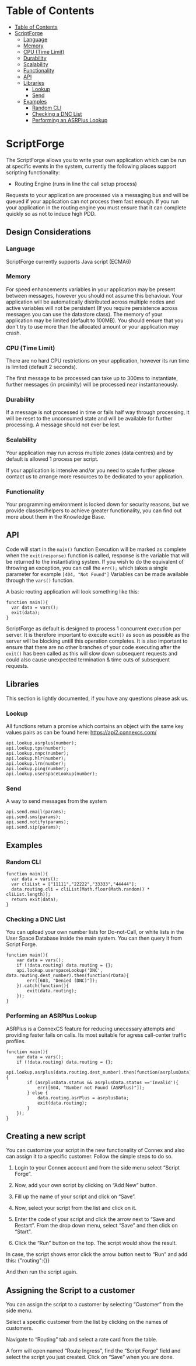 # Table of Contents

* [Table of Contents](#table-of-contents)
* [ScriptForge](#scriptforge)
    * [Language](#language)
    * [Memory](#memory)
    * [CPU (Time Limit)](#cpu-time-limit)
    * [Durability](#durability)
    * [Scalability](#scalability)
    * [Functionality](#functionality)
    * [API](#api)
    * [Libraries](#libraries)
        * [Lookup](#lookup)
        * [Send](#send)
    * [Examples](#examples)
        * [Random CLI](#random-cli)
        * [Checking a DNC List](#checking-a-dnc-list)
        * [Performing an ASRPlus Lookup](#performing-an-asrplus-lookup)

# ScriptForge
The ScriptForge allows you to write your own application which can be run at specific events in the system, currently the following places support scripting functionality:

* Routing Engine (runs in line the call setup process)

Requests to your application are processed via a messaging bus and will be queued if your application can not process them fast enough. If you run your application in the routing engine you must ensure that it can complete quickly so as not to induce high PDD.

## Design Considerations

### Language

ScriptForge currently supports Java script (ECMA6)

### Memory

For speed enhancements variables in your application may be present between messages, however you should not assume this behaviour. Your application will be automatically distributed across multiple nodes and active variables will not be persistent (If you require persistence across messages you can use the datastore class). The memory of your application may be limited (default to 100MB). You should ensure that you don't try to use more than the allocated amount or your application may crash.

### CPU (Time Limit)

There are no hard CPU restrictions on your application, however its run time is limited (default 2 seconds).

The first message to be processed can take up to 300ms to instantiate, further messages (in proximity) will be processed near instantaneously.


### Durability

If a message is not processed in time or fails half way through processing, it will be reset to the unconsumed state and will be available for further processing. A message should not ever be lost.

### Scalability

Your application may run across multiple zones (data centres) and by default is allowed 1 process per script.

If your application is intensive and/or you need to scale further please contact us to arrange more resources to be dedicated to your application.

### Functionality

Your programming environment is locked down for security reasons, but we provide classes/helpers to achieve greater functionality, you can find out more about them in the Knowledge Base.

## API

Code will start in the `main()` function
Execution will be marked as complete when the `exit(response)` function is called, response is the variable that will be returned to the instantiating system.
If you wish to do the equivalent of throwing an exception, you can call the `err();` which takes a single parameter for example `[404, "Not Found"]`
Variables can be made available through the `vars()` function.

A basic routing application will look something like this:

```
function main(){
  var data = vars();
  exit(data);
}
```


ScriptForge as default is designed to process 1 concurrent execution per server. It is therefore important to execute `exit()` as soon as possible as the server will be blocking untill this operation completes. It is also important to ensure that there are no other branches of your code executing after the `exit()` has been called as this will slow down subsequent requests and could also cause unexpected termination & time outs of subsequent requests.

## Libraries
This section is lightly documented, if you have any questions please ask us.

### Lookup
All functions return a promise which contains an object with the same key values pairs as can be found here: https://api2.connexcs.com/

```
api.lookup.asrplus(number);
api.lookup.tps(number);
api.lookup.nnpc(number);
api.lookup.hlr(number);
api.lookup.lrn(number);
api.lookup.ping(number);
api.lookup.userspaceLookup(number);
```
### Send
A way to send messages from the system

```
api.send.email(params);
api.send.sms(params);
api.send.notify(params);
api.send.sip(params);
```

## Examples

### Random CLI

```
function main(){
  var data = vars();
  var cliList = ["11111","22222","33333","44444"];
  data.routing.cli = cliList[Math.floor(Math.random() * cliList.length)];
  return exit(data);
}
```
 
### Checking a DNC List

You can upload your own number lists for Do-not-Call, or white lists in the User Space Database inside the main system. You can then query it from Script Forge.

```
function main(){
	var data = vars();
	if (!data.routing) data.routing = {};
	api.lookup.userspaceLookup('DNC', data.routing.dest_number).then(function(rData){
		err([603, "Denied (DNC)"]);
	}).catch(function(){
		exit(data.routing);
	});
}
```

### Performing an ASRPlus Lookup

ASRPlus is a ConnexCS feature for reducing unecessary attempts and providing faster fails on calls. Its most suitable for agress call-center traffic profiles.

```
function main(){
	var data = vars();
	if (!data.routing) data.routing = {};
	api.lookup.asrplus(data.routing.dest_number).then(function(asrplusData){
		if (asrplusData.status && asrplusData.status =='Invalid'){
			err([604, "Number not Found (ASRPlus)"]);
		} else {
		  	data.routing.asrPlus = asrplusData;
			exit(data.routing);
		}
	});
}
```


## Creating a new script

You can customize your script in the new functionality of Connex and also can assign it to a specific customer. Follow the simple steps to do so.

1.	Login to your Connex account and from the side menu select “Script Forge”.
 
2.	Now, add your own script by clicking on “Add New” button.
 
3.	Fill up the name of your script and click on “Save”.
 
4.	Now, select your script from the list and click on it.
 
5.	Enter the code of your script and click the arrow next to “Save and Restart”. From the drop down menu, select “Save” and then click on “Start”.
 
6.	Click the “Run” button on the top. The script would show the result.

In case, the script shows error click the arrow button next to “Run” and add this:
{"routing":{}}

 
And then run the script again.

## Assigning the Script to a customer

You can assign the script to a customer by selecting “Customer” from the side menu.
 

Select a specific customer from the list by clicking on the names of customers.
 
Navigate to “Routing” tab and select a rate card from the table.
 
A form will open named “Route Ingress”, find the “Script Forge” field and select the script you just created. Click on “Save” when you are done.
 
 
 
[side]: https://raw.githubusercontent.com/digipigeon/connexcs-user-docs/master/img/side.png "Side"
[s2]: https://raw.githubusercontent.com/digipigeon/connexcs-user-docs/master/img/s2.png "S2"
[s3]: https://raw.githubusercontent.com/digipigeon/connexcs-user-docs/master/img/s3.png "S3"
[s4]: https://raw.githubusercontent.com/digipigeon/connexcs-user-docs/master/img/s4.png "S4"
[s5]: https://raw.githubusercontent.com/digipigeon/connexcs-user-docs/master/img/s5.png "S5"
[s6]: https://raw.githubusercontent.com/digipigeon/connexcs-user-docs/master/img/s6.png "S6"
[s7]: https://raw.githubusercontent.com/digipigeon/connexcs-user-docs/master/img/s7.png "S7"
[s8]: https://raw.githubusercontent.com/digipigeon/connexcs-user-docs/master/img/s8.png "S8"
[s9]: https://raw.githubusercontent.com/digipigeon/connexcs-user-docs/master/img/s9.png "S9"
